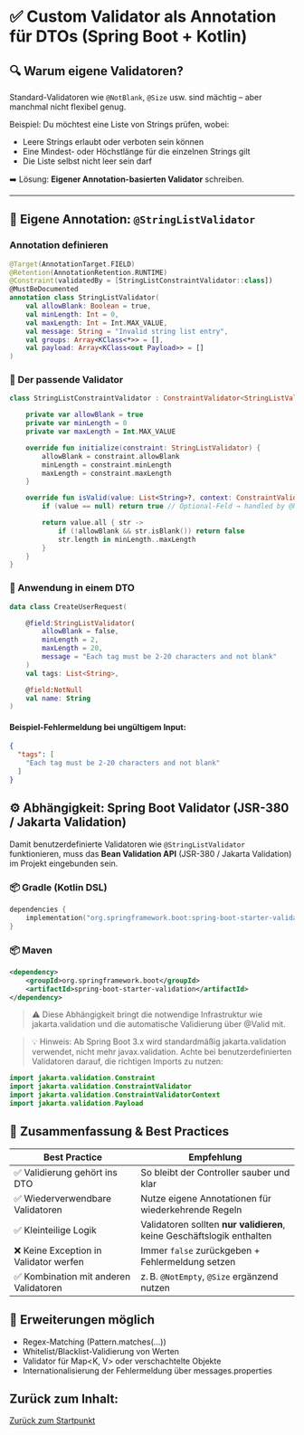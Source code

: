 # ✅ Custom Validator als Annotation für DTOs (Spring Boot + Kotlin)

## 🔍 Warum eigene Validatoren?

Standard-Validatoren wie `@NotBlank`, `@Size` usw. sind mächtig – aber manchmal nicht flexibel genug.

Beispiel: Du möchtest eine Liste von Strings prüfen, wobei:
- Leere Strings erlaubt oder verboten sein können
- Eine Mindest- oder Höchstlänge für die einzelnen Strings gilt
- Die Liste selbst nicht leer sein darf

➡️ Lösung: **Eigener Annotation-basierten Validator** schreiben.

---

## 🧱 Eigene Annotation: `@StringListValidator`

### Annotation definieren

```kotlin
@Target(AnnotationTarget.FIELD)
@Retention(AnnotationRetention.RUNTIME)
@Constraint(validatedBy = [StringListConstraintValidator::class])
@MustBeDocumented
annotation class StringListValidator(
    val allowBlank: Boolean = true,
    val minLength: Int = 0,
    val maxLength: Int = Int.MAX_VALUE,
    val message: String = "Invalid string list entry",
    val groups: Array<KClass<*>> = [],
    val payload: Array<KClass<out Payload>> = []
)
```

### 🧠 Der passende Validator
```kotlin
class StringListConstraintValidator : ConstraintValidator<StringListValidator, List<String>?> {

    private var allowBlank = true
    private var minLength = 0
    private var maxLength = Int.MAX_VALUE

    override fun initialize(constraint: StringListValidator) {
        allowBlank = constraint.allowBlank
        minLength = constraint.minLength
        maxLength = constraint.maxLength
    }

    override fun isValid(value: List<String>?, context: ConstraintValidatorContext): Boolean {
        if (value == null) return true // Optional-Feld → handled by @NotNull if needed

        return value.all { str ->
            if (!allowBlank && str.isBlank()) return false
            str.length in minLength..maxLength
        }
    }
}
```

### 🚀 Anwendung in einem DTO
```kotlin
data class CreateUserRequest(

    @field:StringListValidator(
        allowBlank = false,
        minLength = 2,
        maxLength = 20,
        message = "Each tag must be 2-20 characters and not blank"
    )
    val tags: List<String>,

    @field:NotNull
    val name: String
)
```

#### Beispiel-Fehlermeldung bei ungültigem Input:
```json
{
  "tags": [
    "Each tag must be 2-20 characters and not blank"
  ]
}
```

## ⚙️ Abhängigkeit: Spring Boot Validator (JSR-380 / Jakarta Validation)

Damit benutzerdefinierte Validatoren wie `@StringListValidator` funktionieren, muss das **Bean Validation API** (JSR-380 / Jakarta Validation) im Projekt eingebunden sein.

### 📦 Gradle (Kotlin DSL)

```kotlin
dependencies {
    implementation("org.springframework.boot:spring-boot-starter-validation")
}

```

### 📦 Maven
```xml
<dependency>
    <groupId>org.springframework.boot</groupId>
    <artifactId>spring-boot-starter-validation</artifactId>
</dependency>
```


>⚠️ Diese Abhängigkeit bringt die notwendige Infrastruktur wie jakarta.validation und die 
> automatische Validierung über @Valid mit.


>💡 Hinweis: Ab Spring Boot 3.x wird standardmäßig jakarta.validation verwendet, nicht mehr javax.validation. Achte 
> bei benutzerdefinierten Validatoren darauf, die richtigen Imports zu nutzen:

```kotlin
import jakarta.validation.Constraint
import jakarta.validation.ConstraintValidator
import jakarta.validation.ConstraintValidatorContext
import jakarta.validation.Payload
```



## 📌 Zusammenfassung & Best Practices

| Best Practice                         | Empfehlung                                                             |
| ------------------------------------- | ---------------------------------------------------------------------- |
| ✅ Validierung gehört ins DTO          | So bleibt der Controller sauber und klar                               |
| ✅ Wiederverwendbare Validatoren       | Nutze eigene Annotationen für wiederkehrende Regeln                    |
| ✅ Kleinteilige Logik                  | Validatoren sollten **nur validieren**, keine Geschäftslogik enthalten |
| ❌ Keine Exception in Validator werfen | Immer `false` zurückgeben + Fehlermeldung setzen                       |
| ✅ Kombination mit anderen Validatoren | z. B. `@NotEmpty`, `@Size` ergänzend nutzen                            |


## 🔄 Erweiterungen möglich

- Regex-Matching (Pattern.matches(...))
- Whitelist/Blacklist-Validierung von Werten
- Validator für Map<K, V> oder verschachtelte Objekte
- Internationalisierung der Fehlermeldung über messages.properties


## Zurück zum Inhalt:
[Zurück zum Startpunkt](../README.md)
